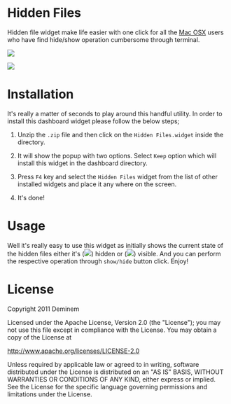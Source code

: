 Hidden Files
=======

Hidden file widget make life easier with one click for all the [Mac OSX][] users who have find hide/show operation cumbersome through terminal.

[![](http://picasaweb.google.com/117825226678500457307/SocialIcons#5619969936523653170)](http://picasaweb.google.com/117825226678500457307/SocialIcons#5619969936523653170)

[![](http://farm4.static.flickr.com/3447/3378092101_40a62a04b2_m.jpg)](http://farm4.static.flickr.com/3447/3378092101_b064d8e339_o.jpg)

Installation
=======

It's really a matter of seconds to play around this handful utility. In order to install this dashboard widget please follow the below steps;

1. Unzip the `.zip` file and then click on the `Hidden Files.widget` inside the directory.

2. It will show the popup with two options. Select `Keep` option which will install this widget in the dashboard directory.

3. Press `F4` key and select the `Hidden Files` widget from the list of other installed widgets and place it any where on the screen.

4. It's done!

Usage
=======

Well it's really easy to use this widget as initially shows the current state of the hidden files either it's ([![](https://picasaweb.google.com/117825226678500457307/SocialIcons#5619969967846437138)](https://picasaweb.google.com/117825226678500457307/SocialIcons#5619969967846437138)) hidden or ([![](https://picasaweb.google.com/117825226678500457307/SocialIcons#5619969946084839298)](https://picasaweb.google.com/117825226678500457307/SocialIcons#5619969946084839298)) visible. And you can perform the respective operation through `show/hide` button click. Enjoy!
  
License
=======

Copyright 2011 Deminem

Licensed under the Apache License, Version 2.0 (the "License"); you may not use this file except in compliance with the License. You may obtain a copy of the License at

http://www.apache.org/licenses/LICENSE-2.0

Unless required by applicable law or agreed to in writing, software distributed under the License is distributed on an "AS IS" BASIS, WITHOUT WARRANTIES OR CONDITIONS OF ANY KIND, either express or implied. See the License for the specific language governing permissions and limitations under the License.


[Mac OSX]: http://www.apple.com/macosx/
[Apace License, Version 2.0.]: http://www.apache.org/licenses/LICENSE-2.0.html